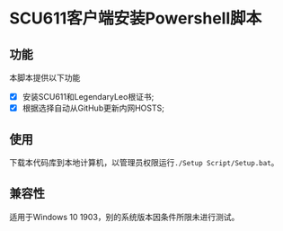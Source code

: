# SCU611客户端安装Powershell脚本
## 功能
本脚本提供以下功能
- [x] 安装SCU611和LegendaryLeo根证书;
- [x] 根据选择自动从GitHub更新内网HOSTS;

## 使用
下载本代码库到本地计算机，以管理员权限运行`./Setup Script/Setup.bat`。

## 兼容性
适用于Windows 10 1903，别的系统版本因条件所限未进行测试。

